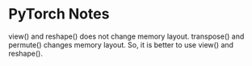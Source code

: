 # PyTorch Notes

view() and reshape() does not change memory layout. transpose() and permute() changes memory layout. So, it is better to use view() and reshape(). 

